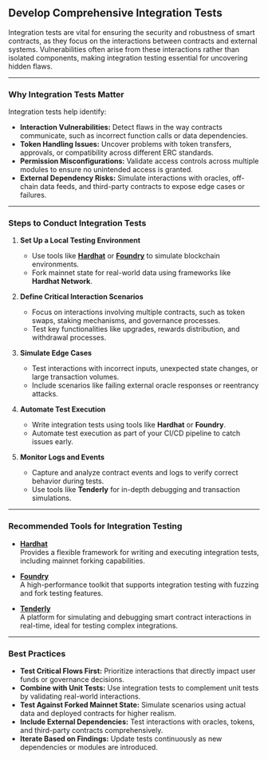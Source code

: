 ## Develop Comprehensive Integration Tests

Integration tests are vital for ensuring the security and robustness of smart contracts, as they focus on the interactions between contracts and external systems. Vulnerabilities often arise from these interactions rather than isolated components, making integration testing essential for uncovering hidden flaws.

---

### Why Integration Tests Matter

Integration tests help identify:  
- **Interaction Vulnerabilities:** Detect flaws in the way contracts communicate, such as incorrect function calls or data dependencies.  
- **Token Handling Issues:** Uncover problems with token transfers, approvals, or compatibility across different ERC standards.  
- **Permission Misconfigurations:** Validate access controls across multiple modules to ensure no unintended access is granted.  
- **External Dependency Risks:** Simulate interactions with oracles, off-chain data feeds, and third-party contracts to expose edge cases or failures.

---

### Steps to Conduct Integration Tests

1. **Set Up a Local Testing Environment**  
   - Use tools like **[Hardhat](https://hardhat.org/)** or **[Foundry](https://book.getfoundry.sh/)** to simulate blockchain environments.  
   - Fork mainnet state for real-world data using frameworks like **Hardhat Network**.  

2. **Define Critical Interaction Scenarios**  
   - Focus on interactions involving multiple contracts, such as token swaps, staking mechanisms, and governance processes.  
   - Test key functionalities like upgrades, rewards distribution, and withdrawal processes.  

3. **Simulate Edge Cases**  
   - Test interactions with incorrect inputs, unexpected state changes, or large transaction volumes.  
   - Include scenarios like failing external oracle responses or reentrancy attacks.  

4. **Automate Test Execution**  
   - Write integration tests using tools like **Hardhat** or **Foundry**.  
   - Automate test execution as part of your CI/CD pipeline to catch issues early.  

5. **Monitor Logs and Events**  
   - Capture and analyze contract events and logs to verify correct behavior during tests.  
   - Use tools like **Tenderly** for in-depth debugging and transaction simulations.  

---

### Recommended Tools for Integration Testing

- **[Hardhat](https://hardhat.org/)**  
  Provides a flexible framework for writing and executing integration tests, including mainnet forking capabilities.

- **[Foundry](https://book.getfoundry.sh/)**  
  A high-performance toolkit that supports integration testing with fuzzing and fork testing features.

- **[Tenderly](https://tenderly.co/)**  
  A platform for simulating and debugging smart contract interactions in real-time, ideal for testing complex integrations.
  
---

### Best Practices

- **Test Critical Flows First:** Prioritize interactions that directly impact user funds or governance decisions.  
- **Combine with Unit Tests:** Use integration tests to complement unit tests by validating real-world interactions.  
- **Test Against Forked Mainnet State:** Simulate scenarios using actual data and deployed contracts for higher realism.  
- **Include External Dependencies:** Test interactions with oracles, tokens, and third-party contracts comprehensively.  
- **Iterate Based on Findings:** Update tests continuously as new dependencies or modules are introduced.
